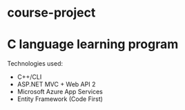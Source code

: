 # course-project
C language learning program
==============================
Technologies used:
* C++/CLI
* ASP.NET MVC + Web API 2
* Microsoft Azure App Services
* Entity Framework (Code First)